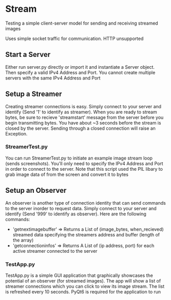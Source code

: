 # Stream
Testing a simple client-server model for sending and receiving streamed images

Uses simple socket traffic for communication. HTTP unsupported

## Start a Server
Either run server.py directly or import it and instantiate a Server object.
Then specify a valid IPv4 Address and Port. You cannot create multiple servers with the same IPv4 Address and Port

## Setup a Streamer
Creating streamer connections is easy.
Simply connect to your server and identify (Send '1' to identify as streamer). When you are ready to stream bytes, be sure to recieve 'streamstart' message from the server before you begin transmitting bytes. You have about ~3 seconds before the stream is closed by the server. Sending through a closed connection will raise an Exception.

### StreamerTest.py
You can run StreamerTest.py to initiate an example image stream loop (sends screenshots). You'll only need to specify the IPv4 Address and Port in order to connect to the server. Note that this script used the PIL libary to grab image data of from the screen and convert it to bytes

## Setup an Observer
An observer is another type of connection identity that can send commands to the server inorder to request data. Simply connect to your server and identify (Send '999' to identify as observer). Here are the following commands:
- 'getnextimagebuffer' => Returns a List of (image_bytes, when_recieved) streamed data specifying the streamers address and buffer (length of the array)
- 'getconnectioninfos' => Returns A List of (ip address, port) for each active streamer connected to the server

### TestApp.py
TestApp.py is a simple GUI application that graphically showcases the potential of an observer (for streamed images). The app will show a list of streamer connections which you can click to view its image stream. The list is refreshed every 10 seconds. PyQt6 is required for the application to run
